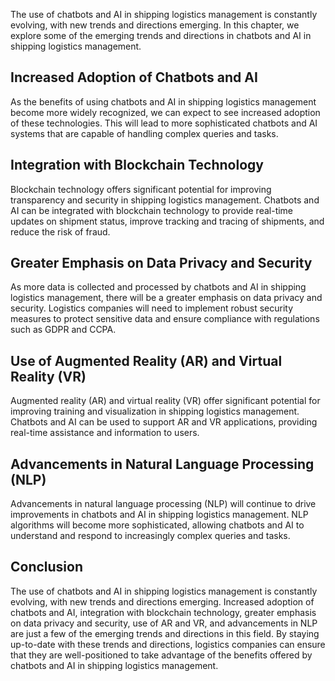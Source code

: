 

The use of chatbots and AI in shipping logistics management is constantly evolving, with new trends and directions emerging. In this chapter, we explore some of the emerging trends and directions in chatbots and AI in shipping logistics management.

Increased Adoption of Chatbots and AI
-------------------------------------

As the benefits of using chatbots and AI in shipping logistics management become more widely recognized, we can expect to see increased adoption of these technologies. This will lead to more sophisticated chatbots and AI systems that are capable of handling complex queries and tasks.

Integration with Blockchain Technology
--------------------------------------

Blockchain technology offers significant potential for improving transparency and security in shipping logistics management. Chatbots and AI can be integrated with blockchain technology to provide real-time updates on shipment status, improve tracking and tracing of shipments, and reduce the risk of fraud.

Greater Emphasis on Data Privacy and Security
---------------------------------------------

As more data is collected and processed by chatbots and AI in shipping logistics management, there will be a greater emphasis on data privacy and security. Logistics companies will need to implement robust security measures to protect sensitive data and ensure compliance with regulations such as GDPR and CCPA.

Use of Augmented Reality (AR) and Virtual Reality (VR)
------------------------------------------------------

Augmented reality (AR) and virtual reality (VR) offer significant potential for improving training and visualization in shipping logistics management. Chatbots and AI can be used to support AR and VR applications, providing real-time assistance and information to users.

Advancements in Natural Language Processing (NLP)
-------------------------------------------------

Advancements in natural language processing (NLP) will continue to drive improvements in chatbots and AI in shipping logistics management. NLP algorithms will become more sophisticated, allowing chatbots and AI to understand and respond to increasingly complex queries and tasks.

Conclusion
----------

The use of chatbots and AI in shipping logistics management is constantly evolving, with new trends and directions emerging. Increased adoption of chatbots and AI, integration with blockchain technology, greater emphasis on data privacy and security, use of AR and VR, and advancements in NLP are just a few of the emerging trends and directions in this field. By staying up-to-date with these trends and directions, logistics companies can ensure that they are well-positioned to take advantage of the benefits offered by chatbots and AI in shipping logistics management.



